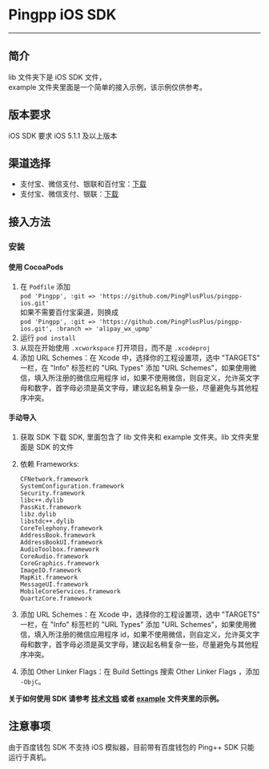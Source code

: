 Pingpp iOS SDK 
=================

****

## 简介

lib 文件夹下是 iOS SDK 文件，<br>
example 文件夹里面是一个简单的接入示例，该示例仅供参考。

## 版本要求

iOS SDK 要求 iOS 5.1.1 及以上版本

## 渠道选择

* 支付宝、微信支付、银联和百付宝：[下载](https://github.com/PingPlusPlus/pingpp-ios/archive/master.zip)
* 支付宝、微信支付、银联：[下载](https://github.com/PingPlusPlus/pingpp-ios/archive/alipay_wx_upmp.zip)

## 接入方法

### 安装
#### 使用 CocoaPods
1. 在 `Podfile` 添加<br>
`pod 'Pingpp', :git => 'https://github.com/PingPlusPlus/pingpp-ios.git'`<br>
如果不需要百付宝渠道，则换成<br>
`pod 'Pingpp', :git => 'https://github.com/PingPlusPlus/pingpp-ios.git', :branch => 'alipay_wx_upmp'`
2. 运行 `pod install`
3. 从现在开始使用 `.xcworkspace` 打开项目，而不是 `.xcodeproj`
4. 添加 URL Schemes：在 Xcode 中，选择你的工程设置项，选中 "TARGETS" 一栏，在 "Info" 标签栏的 "URL Types" 添加 "URL Schemes"，如果使用微信，填入所注册的微信应用程序 id，如果不使用微信，则自定义，允许英文字母和数字，首字母必须是英文字母，建议起名稍复杂一些，尽量避免与其他程序冲突。

#### 手动导入
1. 获取 SDK
下载 SDK, 里面包含了 lib 文件夹和 example 文件夹。lib 文件夹里面是 SDK 的文件
2. 依赖 Frameworks:
    ```
    CFNetwork.framework
    SystemConfiguration.framework
    Security.framework
    libc++.dylib
    PassKit.framework
    libz.dylib
    libstdc++.dylib
    CoreTelephony.framework
    AddressBook.framework
    AddressBookUI.framework
    AudioToolbox.framework
    CoreAudio.framework
    CoreGraphics.framework
    ImageIO.framework
    MapKit.framework
    MessageUI.framework
    MobileCoreServices.framework
    QuartzCore.framework
    ```

3. 添加 URL Schemes：在 Xcode 中，选择你的工程设置项，选中 "TARGETS" 一栏，在 "Info" 标签栏的 "URL Types" 添加 "URL Schemes"，如果使用微信，填入所注册的微信应用程序 id，如果不使用微信，则自定义，允许英文字母和数字，首字母必须是英文字母，建议起名稍复杂一些，尽量避免与其他程序冲突。
4. 添加 Other Linker Flags：在 Build Settings 搜索 Other Linker Flags ，添加 `-ObjC`。

**关于如何使用 SDK 请参考 [技术文档](https://pingxx.com/document) 或者 [example](https://github.com/PingPlusPlus/pingpp-ios/tree/master/example) 文件夹里的示例。**

## 注意事项

由于百度钱包 SDK 不支持 iOS 模拟器，目前带有百度钱包的 Ping++ SDK 只能运行于真机。

